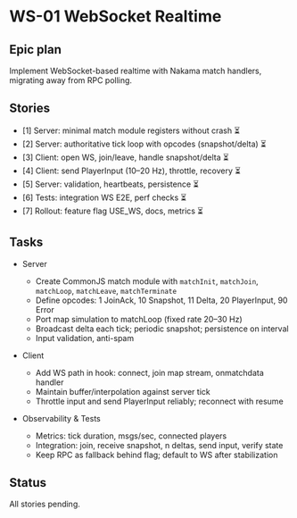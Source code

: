 # WS-01 WebSocket Realtime

## Epic plan
Implement WebSocket-based realtime with Nakama match handlers, migrating away from RPC polling.

## Stories
- [1] Server: minimal match module registers without crash ⏳
- [2] Server: authoritative tick loop with opcodes (snapshot/delta) ⏳
- [3] Client: open WS, join/leave, handle snapshot/delta ⏳
- [4] Client: send PlayerInput (10–20 Hz), throttle, recovery ⏳
- [5] Server: validation, heartbeats, persistence ⏳
- [6] Tests: integration WS E2E, perf checks ⏳
- [7] Rollout: feature flag USE_WS, docs, metrics ⏳

## Tasks
- Server
  - Create CommonJS match module with `matchInit`, `matchJoin`, `matchLoop`, `matchLeave`, `matchTerminate`
  - Define opcodes: 1 JoinAck, 10 Snapshot, 11 Delta, 20 PlayerInput, 90 Error
  - Port map simulation to matchLoop (fixed rate 20–30 Hz)
  - Broadcast delta each tick; periodic snapshot; persistence on interval
  - Input validation, anti-spam

- Client
  - Add WS path in hook: connect, join map stream, onmatchdata handler
  - Maintain buffer/interpolation against server tick
  - Throttle input and send PlayerInput reliably; reconnect with resume

- Observability & Tests
  - Metrics: tick duration, msgs/sec, connected players
  - Integration: join, receive snapshot, n deltas, send input, verify state
  - Keep RPC as fallback behind flag; default to WS after stabilization

## Status
All stories pending.
